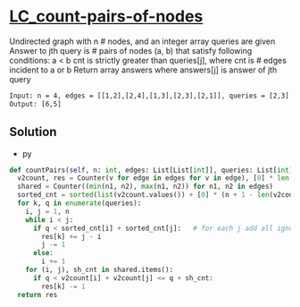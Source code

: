 # [LC_count-pairs-of-nodes](https://leetcode.com/problems/count-pairs-of-nodes)

Undirected graph with n # nodes, and an integer array queries are given
Answer to jth query is # pairs of nodes (a, b) that satisfy following conditions:
  a < b
  cnt is strictly greater than queries[j], where cnt is # edges incident to a or b
Return array answers where answers[j] is answer of jth query

```txt
Input: n = 4, edges = [[1,2],[2,4],[1,3],[2,3],[2,1]], queries = [2,3]
Output: [6,5]
```

## Solution

* py

```py
def countPairs(self, n: int, edges: List[List[int]], queries: List[int]) -> List[int]:
  v2count, res = Counter(v for edge in edges for v in edge), [0] * len(queries)
  shared = Counter((min(n1, n2), max(n1, n2)) for n1, n2 in edges)
  sorted_cnt = sorted(list(v2count.values()) + [0] * (n + 1 - len(v2count)))
  for k, q in enumerate(queries):
    i, j = 1, n
    while i < j:
      if q < sorted_cnt[i] + sorted_cnt[j]:   # for each j add all ignoring intersection
        res[k] += j - i
        j -= 1
      else:
        i += 1
    for (i, j), sh_cnt in shared.items():
      if q < v2count[i] + v2count[j] <= q + sh_cnt:
        res[k] -= 1
  return res
```
